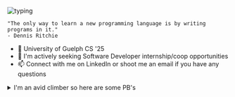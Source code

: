 ![typing](https://media.giphy.com/media/fXZmtuyPCbmPXpE0bE/giphy.gif)
```
"The only way to learn a new programming language is by writing programs in it." 
- Dennis Ritchie 
```

- 🌱 University of Guelph CS '25
- 🤔 I'm actively seeking Software Developer internship/coop opportunities
- 📫 Connect with me on LinkedIn or shoot me an email if you have any questions

<details>
<summary>I'm an avid climber so here are some PB's</summary>
<pre>
  <code>
    Indoor Boulder Grade: V5 (6C+)
    Outdoor Boulder Grade: N/A (soon)
  </code>
</pre>
</details>
